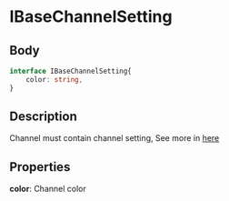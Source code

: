 # IBaseChannelSetting

## Body
```typescript
interface IBaseChannelSetting{
    color: string,
}
```

## Description

Channel must contain channel setting, See more in [here](./IBaseChannel.md)

## Properties

**color**: Channel color